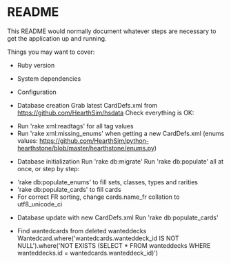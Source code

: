 # README

This README would normally document whatever steps are necessary to get the
application up and running.

Things you may want to cover:

* Ruby version

* System dependencies

* Configuration

* Database creation
Grab latest CardDefs.xml from https://github.com/HearthSim/hsdata
Check everything is OK:
- Run 'rake xml:readtags' for all tag values
- Run 'rake xml:missing_enums' when getting a new CardDefs.xml (enums values: https://github.com/HearthSim/python-hearthstone/blob/master/hearthstone/enums.py)

* Database initialization
Run 'rake db:migrate'
Run 'rake db:populate' all at once, or step by step:
- 'rake db:populate_enums' to fill sets, classes, types and rarities
- 'rake db:populate_cards' to fill cards
- For correct FR sorting, change cards.name_fr collation to utf8_unicode_ci

* Database update with new CardDefs.xml
Run 'rake db:populate_cards'

* Find wantedcards from deleted wanteddecks
Wantedcard.where('wantedcards.wanteddeck_id IS NOT NULL').where('NOT EXISTS (SELECT * FROM wanteddecks WHERE wanteddecks.id = wantedcards.wanteddeck_id)')
